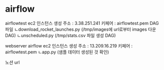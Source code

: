 # airflow
 
airflowtest ec2 인스턴스 생성
주소 : 3.38.251.241
키페어 : airflowtest.pem
DAG 파일
ㄴdownload_rocket_launches.py (/tmp/images에 url로부터 images 다운 DAG)
ㄴunscheduled.py (/tmp/stats.csv 파일 생성 DAG)


webserver airflow ec2 인스턴스 생성
주소 : 13.209.16.219
키페어 : airflowtest.pem
ㄴapp.py (샘플 데이터 생성된 것 확인)

노션 url
